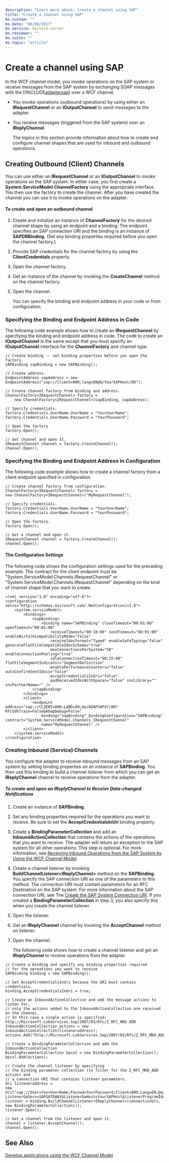 ```yaml
---
description: "Learn more about: Create a channel using SAP"
title: "Create a channel using SAP"
ms.custom: ""
ms.date: "06/08/2017"
ms.service: biztalk-server
ms.reviewer: ""
ms.suite: ""
ms.topic: "article"
---
```

# Create a channel using SAP
In the WCF channel model, you invoke operations on the SAP system or receive messages from the SAP system by exchanging SOAP messages with the [!INCLUDE[adaptersap](../../includes/adaptersap-md.md)] over a WCF channel.  
  
- You invoke operations (outbound operations) by using either an **IRequestChannel** or an **IOutputChannel** to send messages to the adapter  
  
- You receive messages (triggered from the SAP system) over an **IReplyChannel**.  
  
  The topics in this section provide information about how to create and configure channel shapes that are used for inbound and outbound operations.  
  
## Creating Outbound (Client) Channels  
 You can use either an **IRequestChannel** or an **IOutputChannel** to invoke operations on the SAP system. In either case, you first create a **System.ServiceModel.ChannelFactory** using the appropriate interface. You then use the factory to create the channel. After you have created the channel you can use it to invoke operations on the adapter.  
  
#### To create and open an outbound channel  
  
1. Create and initialize an instance of **ChannelFactory** for the desired channel shape by using an endpoint and a binding. The endpoint specifies an SAP connection URI and the binding is an instance of **SAPDBBinding**. (Set any binding properties required before you open the channel factory.)  
  
2. Provide SAP credentials for the channel factory by using the **ClientCredentials** property.  
  
3. Open the channel factory.  
  
4. Get an instance of the channel by invoking the **CreateChannel** method on the channel factory.  
  
5. Open the channel.  
  
   You can specify the binding and endpoint address in your code or from configuration.  
  
### Specifying the Binding and Endpoint Address in Code  
 The following code example shows how to create an **IRequestChannel** by specifying the binding and endpoint address in code. The code to create an **IOutputChannel** is the same except that you must specify an **IOutputChannel** interface for the **ChannelFactory** and channel type.  
  
```  
// Create binding -- set binding properties before you open the factory.  
SAPBinding sapBinding = new SAPBinding();  
  
// Create address.  
EndpointAddress sapAddress = new EndpointAddress("sap://Client=800;lang=EN@A/YourSAPHost/00");  
  
// Create channel factory from binding and address.  
ChannelFactory<IRequestChannel> factory =   
    new ChannelFactory<IRequestChannel>(sapBinding, sapAddress);  
  
// Specify credentials.   
factory.Credentials.UserName.UserName = "YourUserName";  
factory.Credentials.UserName.Password = "YourPassword";  
  
// Open the factory  
factory.Open();  
  
// Get channel and open it.  
IRequestChannel channel = factory.CreateChannel();  
channel.Open();  
```  
  
### Specifying the Binding and Endpoint Address in Configuration  
 The following code example shows how to create a channel factory from a client endpoint specified in configuration.  
  
```  
// Create channel factory from configuration.  
ChannelFactory<IRequestChannel> factory =  
new ChannelFactory<IRequestChannel>("MyRequestChannel");  
  
// Specify credentials.  
factory.Credentials.UserName.UserName = "YourUserName";  
factory.Credentials.UserName.Password = "YourPassword";  
  
// Open the factory.  
factory.Open();  
  
// Get a channel and open it.  
IRequestChannel channel = factory.CreateChannel();  
channel.Open();  
```  
  
#### The Configuration Settings  
 The following code shows the configuration settings used for the preceding example. The contract for the client endpoint must be "System.ServiceModel.Channels.IRequestChannel" or "System.ServiceModel.Channels.IRequestChannel" depending on the kind of channel shape that you want to create.  
  
```  
<?xml version="1.0" encoding="utf-8"?>  
<configuration xmlns="http://schemas.microsoft.com/.NetConfiguration/v2.0">  
    <system.serviceModel>  
        <bindings>  
            <sapBinding>  
                <binding name="SAPBinding" closeTimeout="00:01:00" openTimeout="00:01:00"  
                    receiveTimeout="00:10:00" sendTimeout="00:01:00" enableBizTalkCompatibilityMode="false"  
                    receiveIdocFormat="Typed" enableSafeTyping="false" generateFlatFileCompatibleIdocSchema="true"  
                    maxConnectionsPerSystem="50" enableConnectionPooling="true"  
                    idleConnectionTimeout="00:15:00" flatFileSegmentIndicator="SegmentDefinition"  
                    enablePerformanceCounters="false" autoConfirmSentIdocs="false"  
                    acceptCredentialsInUri="false"  
                    padReceivedIdocWithSpaces="false" sncLibrary="" sncPartnerName="" />  
            </sapBinding>  
        </bindings>  
        <client>  
            <endpoint address="sap://CLIENT=800;LANG=EN;@a/ADAPSAP47/00?RfcSdkTrace=False&AbapDebug=False"  
                binding="sapBinding" bindingConfiguration="SAPBinding" contract="System.ServiceModel.Channels.IRequestChannel"  
                name="MyRequestChannel" />  
        </client>  
    </system.serviceModel>  
</configuration>  
```  
  
### Creating Inbound (Service) Channels  
 You configure the adapter to receive inbound messages from an SAP system by setting binding properties on an instance of **SAPBinding**. You then use this binding to build a channel listener from which you can get an **IReplyChannel** channel to receive operations from the adapter.  
  
##### To create and open an IReplyChannel to Receive Data-changed Notifications  
  
1. Create an instance of **SAPBinding**.  
  
2. Set any binding properties required for the operations you want to receive. Be sure to set the **AcceptCredentialsInUri** binding property.  
  
3. Create a **BindingParameterCollection** and add an **InboundActionCollection** that contains the actions of the operations that you want to receive. The adapter will return an exception to the SAP system for all other operations. This step is optional. For more information, see [Receiving Inbound Operations from the SAP System by Using the WCF Channel Model](../../adapters-and-accelerators/adapter-sap/receive-inbound-operations-from-the-sap-system-using-the-wcf-channel-model.md).  
  
4. Create a channel listener by invoking **BuildChannelListener\<IReplyChannel\>** method on the **SAPBinding**. You specify the SAP connection URI as one of the parameters to this method. The connection URI must contain parameters for an RFC Destination on the SAP system. For more information about the SAP connection URI, see The [Create the SAP System Connection URI](../../adapters-and-accelerators/adapter-sap/create-the-sap-system-connection-uri.md). If you created a **BindingParameterCollection** in step 3, you also specify this when you create the channel listener.  
  
5. Open the listener.  
  
6. Get an **IReplyChannel** channel by invoking the **AcceptChannel** method on listener.  
  
7. Open the channel.  
  
   The following code shows how to create a channel listener and get an **IReplyChannel** to receive operations from the adapter.  
  
```  
// Create a binding and specify any binding properties required  
// for the opreations you want to receive  
SAPBinding binding = new SAPBinding();  
  
// Set AcceptCredentialsInUri because the URI must contain credentials.  
binding.AcceptCredentialsInUri = true;  
  
// Create an InboundActionCollection and add the message actions to listen for,  
// only the actions added to the InboundActionCollection are received on the channel.  
// In this case a single action is specified: http://Microsoft.LobServices.Sap/2007/03/Rfc/Z_RFC_MKD_ADD  
InboundActionCollection actions = new InboundActionCollection(listeneraddress);  
actions.Add("http://Microsoft.LobServices.Sap/2007/03/Rfc/Z_RFC_MKD_ADD");  
  
// Create a BindingParameterCollection and add the InboundActionCollection  
BindingParameterCollection bpcol = new BindingParameterCollection();  
bpcol.Add(actions);  
  
// Create the channel listener by specifying  
// the binding parameter collection (to filter for the Z_RFC_MKD_ADD action) and   
// a connection URI that contains listener parameters.  
Uri listeneraddress =  
new Uri("sap://User=YourUserName;Passwd=YourPassword;Client=800;Lang=EN;@a/YourSAPHost/00?ListenerGwServ=SAPGATEWAY&ListenerGwHost=YourSAPHost&ListenerProgramId=SAPAdapter");  
listener = binding.BuildChannelListener<IReplyChannel>(connectionUri, new BindingParameterCollection());  
listener.Open();  
  
// Get a channel from the listener and open it.  
channel = listener.AcceptChannel();  
channel.Open();  
```  
  
## See Also  
[Develop applications using the WCF Channel Model](../../adapters-and-accelerators/adapter-sap/develop-sap-applications-using-the-wcf-channel-model.md)
